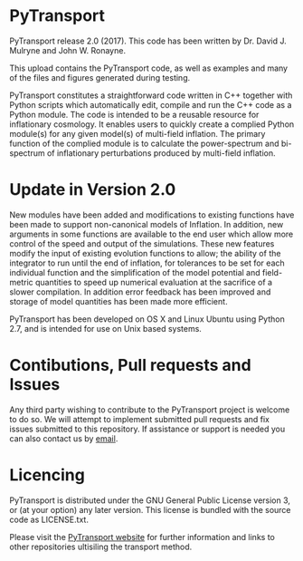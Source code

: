 # PyTransport
PyTransport release 2.0 (2017).
This code has been written by Dr. David J. Mulryne and John W. Ronayne.

This upload contains the PyTransport code, as well as examples and many of the files and figures generated during testing. 

PyTransport constitutes a straightforward code written in C++  together with Python scripts which automatically edit, compile and run the C++ code as a Python module. The code is intended to be a reusable resource for inflationary cosmology. It enables users to quickly create a complied Python module(s) for any given model(s) of multi-field inflation. The primary function of the complied module is to calculate the power-spectrum and bi-spectrum of inflationary perturbations produced by multi-field inflation. 

# Update in Version 2.0 
New modules have been added and modifications to existing functions have been made to support non-canonical models of Inflation. In addition, new arguments in some functions are available to the end user which allow more control of the speed and output of the simulations. These new features modify the input of existing evolution functions to allow; the ability of the integrator to run until the end of inflation, for tolerances to be set for each individual function and the simplification of the model potential and field-metric quantities to speed up numerical evaluation at the sacrifice of a slower compilation.
In addition error feedback has been improved and storage of model quantities has been made more efficient. 

PyTransport has been developed on OS X and Linux Ubuntu using Python 2.7, and is intended for use on Unix based systems.

# Contibutions, Pull requests and Issues
Any third party wishing to contribute to the PyTransport project is welcome to do so. We will attempt to implement submitted pull requests and fix issues submitted to this repository. If assistance or support is needed you can also contact us by [email](j.ronayne@qmul.ac.uk).

# Licencing #
PyTransport is distributed under the GNU General Public License version 3, or (at your option) any later version. This license is bundled with the source code as LICENSE.txt.

Please visit the [PyTransport website](https://transportmethod.com) for further information and links to other repositories ultisiling the transport method.
